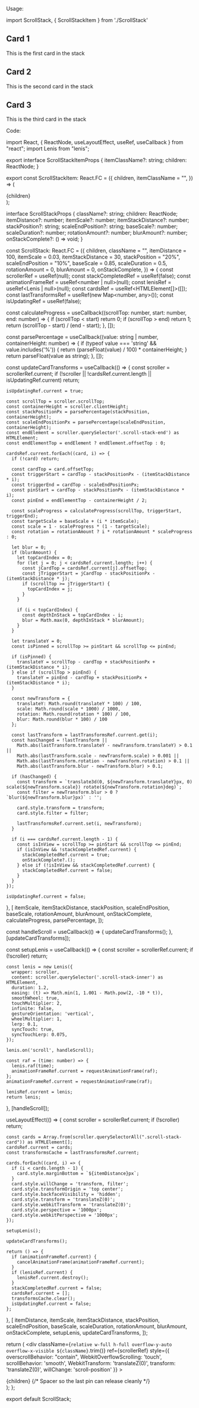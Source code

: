 Usage:

import ScrollStack, { ScrollStackItem } from './ScrollStack'

<ScrollStack>
  <ScrollStackItem>
    <h2>Card 1</h2>
    <p>This is the first card in the stack</p>
  </ScrollStackItem>
  <ScrollStackItem>
    <h2>Card 2</h2>
    <p>This is the second card in the stack</p>
  </ScrollStackItem>
  <ScrollStackItem>
    <h2>Card 3</h2>
    <p>This is the third card in the stack</p>
  </ScrollStackItem>
</ScrollStack>

Code:

import React, { ReactNode, useLayoutEffect, useRef, useCallback } from "react";
import Lenis from "lenis";

export interface ScrollStackItemProps {
  itemClassName?: string;
  children: ReactNode;
}

export const ScrollStackItem: React.FC<ScrollStackItemProps> = ({
  children,
  itemClassName = "",
}) => (
  <div
    className={`scroll-stack-card relative w-full h-80 my-8 p-12 rounded-[40px] shadow-[0_0_30px_rgba(0,0,0,0.1)] box-border origin-top will-change-transform ${itemClassName}`.trim()}
    style={{
      backfaceVisibility: "hidden",
      transformStyle: "preserve-3d",
    }}
  >
    {children}
  </div>
);

interface ScrollStackProps {
  className?: string;
  children: ReactNode;
  itemDistance?: number;
  itemScale?: number;
  itemStackDistance?: number;
  stackPosition?: string;
  scaleEndPosition?: string;
  baseScale?: number;
  scaleDuration?: number;
  rotationAmount?: number;
  blurAmount?: number;
  onStackComplete?: () => void;
}

const ScrollStack: React.FC<ScrollStackProps> = ({
  children,
  className = "",
  itemDistance = 100,
  itemScale = 0.03,
  itemStackDistance = 30,
  stackPosition = "20%",
  scaleEndPosition = "10%",
  baseScale = 0.85,
  scaleDuration = 0.5,
  rotationAmount = 0,
  blurAmount = 0,
  onStackComplete,
}) => {
  const scrollerRef = useRef<HTMLDivElement>(null);
  const stackCompletedRef = useRef(false);
  const animationFrameRef = useRef<number | null>(null);
  const lenisRef = useRef<Lenis | null>(null);
  const cardsRef = useRef<HTMLElement[]>([]);
  const lastTransformsRef = useRef(new Map<number, any>());
  const isUpdatingRef = useRef(false);

  const calculateProgress = useCallback((scrollTop: number, start: number, end: number) => {
    if (scrollTop < start) return 0;
    if (scrollTop > end) return 1;
    return (scrollTop - start) / (end - start);
  }, []);

  const parsePercentage = useCallback((value: string | number, containerHeight: number) => {
    if (typeof value === 'string' && value.includes('%')) {
      return (parseFloat(value) / 100) * containerHeight;
    }
    return parseFloat(value as string);
  }, []);

  const updateCardTransforms = useCallback(() => {
    const scroller = scrollerRef.current;
    if (!scroller || !cardsRef.current.length || isUpdatingRef.current) return;

    isUpdatingRef.current = true;

    const scrollTop = scroller.scrollTop;
    const containerHeight = scroller.clientHeight;
    const stackPositionPx = parsePercentage(stackPosition, containerHeight);
    const scaleEndPositionPx = parsePercentage(scaleEndPosition, containerHeight);
    const endElement = scroller.querySelector('.scroll-stack-end') as HTMLElement;
    const endElementTop = endElement ? endElement.offsetTop : 0;

    cardsRef.current.forEach((card, i) => {
      if (!card) return;

      const cardTop = card.offsetTop;
      const triggerStart = cardTop - stackPositionPx - (itemStackDistance * i);
      const triggerEnd = cardTop - scaleEndPositionPx;
      const pinStart = cardTop - stackPositionPx - (itemStackDistance * i);
      const pinEnd = endElementTop - containerHeight / 2;

      const scaleProgress = calculateProgress(scrollTop, triggerStart, triggerEnd);
      const targetScale = baseScale + (i * itemScale);
      const scale = 1 - scaleProgress * (1 - targetScale);
      const rotation = rotationAmount ? i * rotationAmount * scaleProgress : 0;

      let blur = 0;
      if (blurAmount) {
        let topCardIndex = 0;
        for (let j = 0; j < cardsRef.current.length; j++) {
          const jCardTop = cardsRef.current[j].offsetTop;
          const jTriggerStart = jCardTop - stackPositionPx - (itemStackDistance * j);
          if (scrollTop >= jTriggerStart) {
            topCardIndex = j;
          }
        }
        
        if (i < topCardIndex) {
          const depthInStack = topCardIndex - i;
          blur = Math.max(0, depthInStack * blurAmount);
        }
      }

      let translateY = 0;
      const isPinned = scrollTop >= pinStart && scrollTop <= pinEnd;
      
      if (isPinned) {
        translateY = scrollTop - cardTop + stackPositionPx + (itemStackDistance * i);
      } else if (scrollTop > pinEnd) {
        translateY = pinEnd - cardTop + stackPositionPx + (itemStackDistance * i);
      }

      const newTransform = {
        translateY: Math.round(translateY * 100) / 100,
        scale: Math.round(scale * 1000) / 1000,
        rotation: Math.round(rotation * 100) / 100,
        blur: Math.round(blur * 100) / 100
      };

      const lastTransform = lastTransformsRef.current.get(i);
      const hasChanged = !lastTransform || 
        Math.abs(lastTransform.translateY - newTransform.translateY) > 0.1 ||
        Math.abs(lastTransform.scale - newTransform.scale) > 0.001 ||
        Math.abs(lastTransform.rotation - newTransform.rotation) > 0.1 ||
        Math.abs(lastTransform.blur - newTransform.blur) > 0.1;

      if (hasChanged) {
        const transform = `translate3d(0, ${newTransform.translateY}px, 0) scale(${newTransform.scale}) rotate(${newTransform.rotation}deg)`;
        const filter = newTransform.blur > 0 ? `blur(${newTransform.blur}px)` : '';

        card.style.transform = transform;
        card.style.filter = filter;
        
        lastTransformsRef.current.set(i, newTransform);
      }

      if (i === cardsRef.current.length - 1) {
        const isInView = scrollTop >= pinStart && scrollTop <= pinEnd;
        if (isInView && !stackCompletedRef.current) {
          stackCompletedRef.current = true;
          onStackComplete?.();
        } else if (!isInView && stackCompletedRef.current) {
          stackCompletedRef.current = false;
        }
      }
    });

    isUpdatingRef.current = false;
  }, [
    itemScale,
    itemStackDistance,
    stackPosition,
    scaleEndPosition,
    baseScale,
    rotationAmount,
    blurAmount,
    onStackComplete,
    calculateProgress,
    parsePercentage,
  ]);

  const handleScroll = useCallback(() => {
    updateCardTransforms();
  }, [updateCardTransforms]);

  const setupLenis = useCallback(() => {
    const scroller = scrollerRef.current;
    if (!scroller) return;

    const lenis = new Lenis({
      wrapper: scroller,
      content: scroller.querySelector('.scroll-stack-inner') as HTMLElement,
      duration: 1.2,
      easing: (t) => Math.min(1, 1.001 - Math.pow(2, -10 * t)),
      smoothWheel: true,
      touchMultiplier: 2,
      infinite: false,
      gestureOrientation: 'vertical',
      wheelMultiplier: 1,
      lerp: 0.1,
      syncTouch: true,
      syncTouchLerp: 0.075,
    });

    lenis.on('scroll', handleScroll);

    const raf = (time: number) => {
      lenis.raf(time);
      animationFrameRef.current = requestAnimationFrame(raf);
    };
    animationFrameRef.current = requestAnimationFrame(raf);

    lenisRef.current = lenis;
    return lenis;
  }, [handleScroll]);

  useLayoutEffect(() => {
    const scroller = scrollerRef.current;
    if (!scroller) return;

    const cards = Array.from(scroller.querySelectorAll(".scroll-stack-card")) as HTMLElement[];
    cardsRef.current = cards;
    const transformsCache = lastTransformsRef.current;

    cards.forEach((card, i) => {
      if (i < cards.length - 1) {
        card.style.marginBottom = `${itemDistance}px`;
      }
      card.style.willChange = 'transform, filter';
      card.style.transformOrigin = 'top center';
      card.style.backfaceVisibility = 'hidden';
      card.style.transform = 'translateZ(0)';
      card.style.webkitTransform = 'translateZ(0)';
      card.style.perspective = '1000px';
      card.style.webkitPerspective = '1000px';
    });

    setupLenis();

    updateCardTransforms();

    return () => {
      if (animationFrameRef.current) {
        cancelAnimationFrame(animationFrameRef.current);
      }
      if (lenisRef.current) {
        lenisRef.current.destroy();
      }
      stackCompletedRef.current = false;
      cardsRef.current = [];
      transformsCache.clear();
      isUpdatingRef.current = false;
    };
  }, [
    itemDistance,
    itemScale,
    itemStackDistance,
    stackPosition,
    scaleEndPosition,
    baseScale,
    scaleDuration,
    rotationAmount,
    blurAmount,
    onStackComplete,
    setupLenis,
    updateCardTransforms,
  ]);

  return (
    <div
      className={`relative w-full h-full overflow-y-auto overflow-x-visible ${className}`.trim()}
      ref={scrollerRef}
      style={{
        overscrollBehavior: "contain",
        WebkitOverflowScrolling: 'touch',
        scrollBehavior: 'smooth',
        WebkitTransform: 'translateZ(0)',
        transform: 'translateZ(0)',
        willChange: 'scroll-position'
      }}
    >
      <div className="scroll-stack-inner pt-[20vh] px-20 pb-[50rem] min-h-screen">
        {children}
        {/* Spacer so the last pin can release cleanly */}
        <div className="scroll-stack-end w-full h-px" />
      </div>
    </div>
  );
};

export default ScrollStack;
